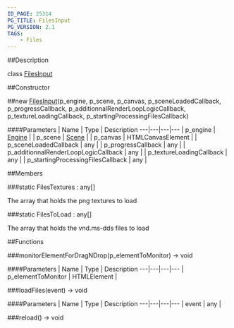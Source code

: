 ```yaml
---
ID_PAGE: 25314
PG_TITLE: FilesInput
PG_VERSION: 2.1
TAGS:
    - Files
---
```

##Description

class [FilesInput](/classes/2.2-alpha/FilesInput)



##Constructor

##new [FilesInput](/classes/2.2-alpha/FilesInput)(p_engine, p_scene, p_canvas, p_sceneLoadedCallback, p_progressCallback, p_additionnalRenderLoopLogicCallback, p_textureLoadingCallback, p_startingProcessingFilesCallback)



####Parameters
 | Name | Type | Description
---|---|---|---
 | p_engine | [Engine](/classes/2.2-alpha/Engine) | 
 | p_scene | [Scene](/classes/2.2-alpha/Scene) | 
 | p_canvas | HTMLCanvasElement | 
 | p_sceneLoadedCallback | any | 
 | p_progressCallback | any | 
 | p_additionnalRenderLoopLogicCallback | any | 
 | p_textureLoadingCallback | any | 
 | p_startingProcessingFilesCallback | any | 

##Members

###static FilesTextures : any[]

The array that holds the png textures to load

###static FilesToLoad : any[]

The array that holds the vnd.ms-dds files to load

##Functions

###monitorElementForDragNDrop(p_elementToMonitor) &rarr; void



####Parameters
 | Name | Type | Description
---|---|---|---
 | p_elementToMonitor | HTMLElement | 

###loadFiles(event) &rarr; void



####Parameters
 | Name | Type | Description
---|---|---|---
 | event | any | 

###reload() &rarr; void


